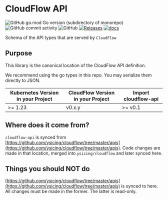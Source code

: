 # CloudFlow API

![GitHub go.mod Go version (subdirectory of monorepo)](https://img.shields.io/github/go-mod/go-version/ysicing/cloudflow?filename=go.mod&style=flat-square)
![GitHub commit activity](https://img.shields.io/github/commit-activity/w/ysicing/cloudflow?style=flat-square)
![GitHub](https://img.shields.io/badge/license-AGPL-blue)
[![Releases](https://img.shields.io/github/release-pre/ysicing/cloudflow.svg)](https://github.com/ysicing/cloudflow/releases)
[![docs](https://img.shields.io/badge/docs-done-green)](https://blog.ysicing.net/)

Schema of the API types that are served by `CloudFlow`

## Purpose

This library is the canonical location of the CloudFlow API definition.

We recommend using the go types in this repo. You may serialize them directly to JSON.


| Kubernetes Version in your Project | CloudFlow Version in your Project  | Import cloudflow-api  |
|------------------------------------|----------------------------|----------------------------|
| >= 1.23                            | v0.x.y         |                               >= v0.1       |

## Where does it come from?

`cloudflow-api` is synced from [https://github.com/ysicing/cloudflow/tree/master/apis](https://github.com/ysicing/cloudflow/tree/master/apis).
Code changes are made in that location, merged into `ysicing/cloudflow` and later synced here.

## Things you should NOT do

[https://github.com/ysicing/cloudflow/tree/master/apis](https://github.com/ysicing/cloudflow/tree/master/apis) is synced to here.
All changes must be made in the former. The latter is read-only.
